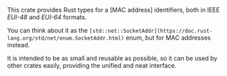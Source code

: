 This crate provides Rust types for a [MAC address] identifiers,
both in IEEE *EUI-48* and *EUI-64* formats.

You can think about it as the `[std::net::SocketAddr](https://doc.rust-lang.org/std/net/enum.SocketAddr.html)`
enum, but for MAC addresses instead.

It is intended to be as small and reusable as possible,
so it can be used by other crates easily,
providing the unified and neat interface.

